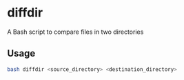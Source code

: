 # diffdir

A Bash script to compare files in two directories

## Usage

```bash
bash diffdir <source_directory> <destination_directory>
```
